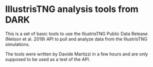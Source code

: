 # IllustrisTNG analysis tools from DARK

This is a set of basic tools to use the IllustrisTNG Public Data Release (Nelson et al. 2019) API to pull and analyze data from the IllustrisTNG simulations.

The tools were written by Davide Martizzi in a few hours and are only supposed to be used as a test of the API. 

